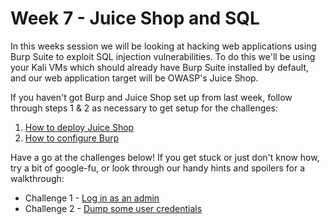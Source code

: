 # Week 7 - Juice Shop and SQL
In this weeks session we will be looking at hacking web applications using Burp Suite to exploit SQL injection vulnerabilities.
To do this we'll be using your Kali VMs which should already have Burp Suite installed by default, and our web application target will be OWASP's Juice Shop.

If you haven't got Burp and Juice Shop set up from last week, follow through steps 1 & 2 as necessary to get setup for the challenges:

1. [How to deploy Juice Shop](https://github.com/DMUHackers/weekly_sessions/tree/master/2020-2021/week_6/deploy_juice_shop)
2. [How to configure Burp](https://github.com/DMUHackers/weekly_sessions/tree/master/2020-2021/week_6/burp_configuration)

Have a go at the challenges below! If you get stuck or just don't know how, try a bit of google-fu, or look through our handy hints and spoilers for a walkthrough:

 - Challenge 1 - [Log in as an admin](https://github.com/DMUHackers/weekly_sessions/tree/master/2020-2021/week_7/challenge_1)
 - Challenge 2 - [Dump some user credentials](https://github.com/DMUHackers/weekly_sessions/tree/master/2020-2021/week_7/challenge_2)
